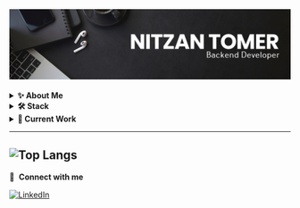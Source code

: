 <div>
  <div>
    <img src="https://github.com/Nitzantomer1998/ProjectsRepresentation/blob/main/Nitzantomer1998/LinkedInBanner.png" alt=" " />
  </div>

  <br />

  <details>
    <summary>
      <b>✨ About Me</b>
    </summary>
    
  <h3>Hi, I'm Nitzan</h3>
  <p>
    Enthusiastic software engineering student dedicated to <b>Backend</b> development, skilled in <b>Django & Node.js</b>.</br>
    Actively deepening my expertise in <b>Backend</b> development while occasionally diving into <b>Frontend</b> frameworks for a well-rounded perspective on the parallel field.</br>
    Love to engage in <b>WhatsApp & Discord</b> developer groups to help each other and overcome problems.
  </p>
  </details>

  <details>
    <summary>
      <b>🛠️ Stack</b>
    </summary>

  <h3>Languages</h3>
  <ul>
    <li>Experience in Python | JavaScript | Java</li>
    <li>Familiar with TypeScript | C | C++</li>
  </ul>

  <h3>Frameworks</h3>
  <ul>
    <li>Experience in Django | Node.js</li>
    <li>Familiar with Flask | Spring Boot | React</li>
  </ul>

  <h3>Databases</h3>
  <ul>
    <li>Experience in MongoDB | PostgreSQL</li>
    <li>Familiar with Firebase</li>
  </ul>

  <h3>Tools</h3>
  <ul>
    <li>Familier with Docker | Kubernetes</li>
  </ul>
  </details>

  <details>
    <summary>
      <b>📅 Current Work</b>
    </summary>

  <ul>
    <li>  ✅ Check out my latest project <a href="https://camp-explorer.onrender.com/">CampExplorer</a> - Platform for travelers who love to explore campgrounds around the world!.</li>
    <li>  🔭 I’m currently working on <a href="https://studybuddy-iqn6.onrender.com">StudyBuddy</a> - Platform for global collaborative study session across diverse subjets!.</li>
    <li>  📫 How to reach me Nitzantomer1998@gmail.com.</li>
  </ul>
  </details>
  
  ----------------------------------------------------------------------------------------------------------
  ![Top Langs](https://github-readme-stats.vercel.app/api/top-langs/?username=Nitzantomer1998&langs_count=5)
  ----------------------------------------------------------------------------------------------------------
  
  🔗 &nbsp;**Connect with me**

  <a href="https://linkedin.com/in/nitzan-tomer" target="blank">
    <img src="https://raw.githubusercontent.com/rahuldkjain/github-profile-readme-generator/master/src/images/icons/Social/linked-in-alt.svg"
      align="center"
      alt="LinkedIn"
      height="30"
      width="40"
    />
  </a>
</div>
